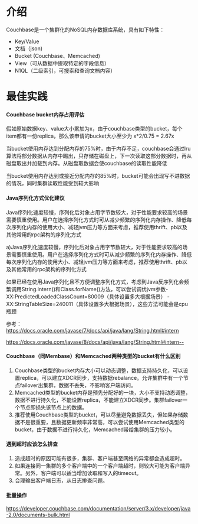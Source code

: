 # 介绍

 Couchbase是一个集群化的NoSQL内存数据库系统，具有如下特性：

- Key/Value
- 文档（json)
- Bucket (Couchbase、Memcached)
- View（可从数据中提取特定的字段信息）
- N1QL（二级索引，可搜索和查询文档内容）

# 最佳实践

#### Couchbase bucket内存占用评估

假如原始数据key、value大小累加为x，由于couchbase类型的bucket，每个item都有一份replica，那么该申请的bucket大小至少为 x*2/0.75 = 2.67x

当bucket使用内存达到分配内存的75%时，由于内存不足，couchbase会通过lru算法将部分数据从内存中踢出，只存储在磁盘上，下一次读取这部分数据时，再从磁盘取出并加载到内存。从磁盘取数据会使couchbase的读取性能降低

当bucket使用内存达到或接近分配内存的85%时，bucket可能会出现写不进数据的情况，同时集群读取性能受到较大影响

#### Java序列化方式优化建议

Java序列化速度较慢，序列化后对象占用字节数较大，对于性能要求较高的场景需要慎重使用。用户在选择序列化方式时可从减少频繁的序列化内存操作、降低每次序列化内存的使用大小、减轻jvm压力等方面来考虑，推荐使用thrift、pb以及其他常用的rpc架构的序列化方式

a)Java序列化速度较慢，序列化后对象占用字节数较大，对于性能要求较高的场景需要慎重使用。用户在选择序列化方式时可从减少频繁的序列化内存操作、降低每次序列化内存的使用大小、减轻jvm压力等方面来考虑，推荐使用thrift、pb以及其他常用的rpc架构的序列化方式

如果已经在使用Java序列化且不方便调整序列化方式，考虑到Java反序列化会频繁调用String.intern()和Class.forName()方法，可以尝试调优jvm参数-XX:PredictedLoadedClassCount=80009（具体设置多大根据场景） -XX:StringTableSize=240011（具体设置多大根据场景），这些方法可能会是cpu瓶颈

参考：https://docs.oracle.com/javase/7/docs/api/java/lang/String.html#intern

https://docs.oracle.com/javase/8/docs/api/java/lang/String.html#intern--

#### Couchbase（同Membase）和Memcached两种类型的bucket有什么区别

1. Couchbase类型的bucket内存大小可以动态调整，数据支持持久化，可以设置replica，可以建立XDCR同步，支持数据rebalance。允许集群中有一个节点failover出集群，数据不丢失，不影响客户端访问。
2. Memcached类型的bucket内存是预先分配好的一块，大小不支持动态调整，数据不进行持久化，不能设置replica，不能建立XDCR同步。集群failover一个节点即损失该节点上的数据。
3. 推荐使用Couchbase类型的bucket，可以尽量避免数据丢失，但如果存储数据不是很重要，且数据更新频率非常高，可以尝试使用Memcached类型的bucket，由于数据不进行持久化，Memcached带给集群的压力较小。

#### 遇到超时应该怎么排查

1. 造成超时的原因可能有很多，集群、客户端甚至网络的异常都会造成超时。
2. 如果连接同一集群的多个客户端中的一个客户端超时，则较大可能为客户端异常。另外，客户端可以适当增加读取和写入的timeout。 
3. 合理输出客户端日志，从日志排查问题。

#### 批量操作

https://developer.couchbase.com/documentation/server/3.x/developer/java-2.0/documents-bulk.html